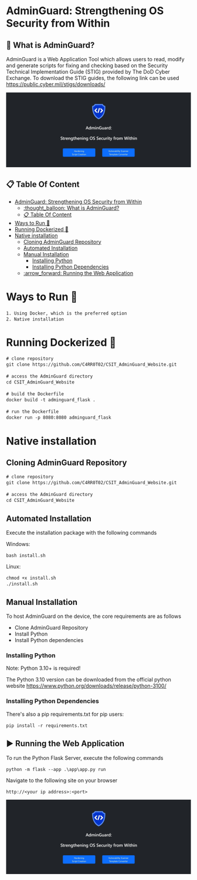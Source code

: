 # AdminGuard: Strengthening OS Security from Within

## :thought_balloon: What is AdminGuard?

AdminGuard is a Web Application Tool which allows users to read, modify and generate scripts for fixing and checking based on the Security Technical Implementation Guide (STIG) provided by The DoD Cyber Exchange. To download the STIG guides, the following link can be used https://public.cyber.mil/stigs/downloads/

![AdminGuard-frontend](app/static/img/AdminGuardHomePage.jpg)

## :clipboard: Table Of Content

- [AdminGuard: Strengthening OS Security from Within](#adminguard-strengthening-os-security-from-within)
  - [:thought\_balloon: What is AdminGuard?](#thought_balloon-what-is-adminguard)
  - [:clipboard: Table Of Content](#clipboard-table-of-content)
- [Ways to Run :runner:](#ways-to-run-runner)
- [Running Dockerized :whale:](#running-dockerized-whale)
- [Native installation](#native-installation)
  - [Cloning AdminGuard Repository](#cloning-adminguard-repository)
  - [Automated Installation](#automated-installation)
  - [Manual Installation](#manual-installation)
    - [Installing Python](#installing-python)
    - [Installing Python Dependencies](#installing-python-dependencies)
  - [:arrow\_forward: Running the Web Application](#arrow_forward-running-the-web-application)


# Ways to Run :runner:
    
    1. Using Docker, which is the preferred option
    2. Native installation

# Running Dockerized :whale:

```
# clone repository
git clone https://github.com/C4RR0T02/CSIT_AdminGuard_Website.git

# access the AdminGuard directory
cd CSIT_AdminGuard_Website

# build the Dockerfile
docker build -t adminguard_flask .

# run the Dockerfile
docker run -p 8080:8080 adminguard_flask
```

# Native installation

## Cloning AdminGuard Repository

```
# clone repository
git clone https://github.com/C4RR0T02/CSIT_AdminGuard_Website.git

# access the AdminGuard directory
cd CSIT_AdminGuard_Website
```

## Automated Installation

Execute the installation package with the following commands

Windows: 
```
bash install.sh
```

Linux: 
```
chmod +x install.sh
./install.sh
```

## Manual Installation

To host AdminGuard on the device, the core requirements are as follows

- Clone AdminGuard Repository
- Install Python
- Install Python dependencies

### Installing Python

Note: Python 3.10+ is required!

The Python 3.10 version can be downloaded from the official python website https://www.python.org/downloads/release/python-3100/ 

### Installing Python Dependencies 

There's also a pip requirements.txt for pip users:

```
pip install -r requirements.txt
```

## :arrow_forward: Running the Web Application 

To run the Python Flask Server, execute the following commands

```
python -m flask --app .\app\app.py run
```

Navigate to the following site on your browser

```
http://<your ip address>:<port>
```

![AdminGuard Home Page](/wiki/images/select_tool.jpg)
